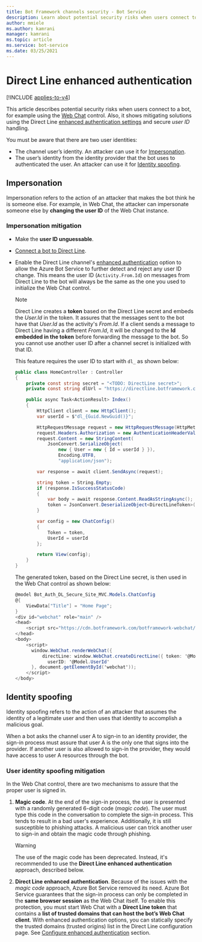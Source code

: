 ```yaml
---
title: Bot Framework channels security - Bot Service
description: Learn about potential security risks when users connect to a bot using the allowed channels
author: mmiele
ms.author: kamrani
manager: kamrani
ms.topic: article
ms.service: bot-service
ms.date: 03/25/2021
---
```


# Direct Line enhanced authentication

[!INCLUDE [applies-to-v4](../includes/applies-to-v4-current.md)]

This article describes potential security risks when users connect to a bot, for example using the [Web Chat](~/bot-service-channel-connect-webchat.md#embed-the-web-chat-control-in-a-web-page) control. Also, it shows mitigating solutions using the Direct Line [enhanced authentication settings](../bot-service-channel-connect-directline.md#configure-settings) and secure *user ID* handling.

You must be aware that there are two user identities:

- The channel user’s identity. An attacker can use it for [Impersonation](#impersonation).
- The user’s identity from the identity provider that the bot uses to authenticated the user. An attacker can use it for [Identity spoofing](#identity-spoofing).

<!-- Broken link: sample deleted. While waiting for the sample to be available, this paragraph has been commented out.  
The code in this article is based on the sample: [MVC DirectLine token controller](https://github.com/microsoft/BotBuilder-Samples/tree/main/experimental/DirectLineTokenSite). See the [Example](#example) section for more details.-->

<!-- Summarized from: https://blog.botframework.com/2018/09/25/enhanced-direct-line-authentication-features/ -->

## Impersonation

Impersonation refers to the action of an attacker that makes the bot think he is someone else. For example, in Web Chat, the attacker can impersonate someone else by **changing the user ID** of the Web Chat instance.

### Impersonation mitigation

- Make the **user ID unguessable**.
- [Connect a bot to Direct Line](../bot-service-channel-connect-directline.md).
- Enable the Direct Line channel's [enhanced authentication](../bot-service-channel-connect-directline.md#configure-settings) option to allow the Azure Bot Service to further detect and reject any user ID change. This means the user ID (`Activity.From.Id`) on messages from Direct Line to the bot will always be the same as the one you used to initialize the Web Chat control.

    > [!NOTE]
    > Direct Line creates a **token** based on the Direct Line secret and embeds the *User.Id* in the token.
    > It assures that the messages sent to the bot have that *User.Id* as the activity's *From.Id*. If a client sends a message to Direct Line having a different *From.Id*, it will be changed to the **Id embedded in the token** before forwarding the message to the bot. So you cannot use another user ID after a channel secret is initialized with that ID.

    This feature requires the user ID to start with `dl_` as shown below:

    <!-- Broken link: sample deleted. While waiting for the sample to be available, replaced by the online snippet below.  
    [!code-csharp[specify user ID](~/../botbuilder-samples/experimental/DirectLineTokenSite/Bot_Auth_DL_Secure_Site_MVC/Controllers/HomeController.cs?range=15-50&highlight=9)] -->

    ```csharp
    public class HomeController : Controller
    {
        private const string secret = "<TODO: DirectLine secret>";
        private const string dlUrl = "https://directline.botframework.com/v3/directline/tokens/generate";
    
        public async Task<ActionResult> Index()
        {
            HttpClient client = new HttpClient();
            var userId = $"dl_{Guid.NewGuid()}";
    
            HttpRequestMessage request = new HttpRequestMessage(HttpMethod.Post, dlUrl);
            request.Headers.Authorization = new AuthenticationHeaderValue("Bearer", secret);
            request.Content = new StringContent(
                JsonConvert.SerializeObject(
                    new { User = new { Id = userId } }),
                    Encoding.UTF8,
                    "application/json");
    
            var response = await client.SendAsync(request);
    
            string token = String.Empty;
            if (response.IsSuccessStatusCode)
            {
                var body = await response.Content.ReadAsStringAsync();
                token = JsonConvert.DeserializeObject<DirectLineToken>(body).token;
            }
    
            var config = new ChatConfig()
            {
                Token = token,
                UserId = userId
            };
    
            return View(config);
        }
    }    
    
    ```

    The generated token, based on the Direct Line secret, is then used in the Web Chat control as shown below:

    <!-- Broken link: sample deleted. While waiting for the sample to be available, replaced by the online snippet below.  
    [!code-csharp[specify token](~/../botbuilder-samples/experimental/DirectLineTokenSite/Bot_Auth_DL_Secure_Site_MVC/Views/Home/Index.cshtml?range=1-16&highlight=11-14)] -->

    ```csharp
    @model Bot_Auth_DL_Secure_Site_MVC.Models.ChatConfig
    @{
        ViewData["Title"] = "Home Page";
    }
    <div id="webchat" role="main" />
    <head>
        <script src="https://cdn.botframework.com/botframework-webchat/latest/webchat.js"></script>
    </head>
    <body>
        <script>
          window.WebChat.renderWebChat({
              directLine: window.WebChat.createDirectLine({ token: '@Model.Token' }),
                userID: '@Model.UserId'
          }, document.getElementById('webchat'));
        </script>
    </body>

    ```

## Identity spoofing

Identity spoofing refers to the action of an attacker that assumes the identity of a legitimate user and then uses that identity to accomplish a malicious goal.

When a bot asks the channel user A to sign-in to an identity provider, the sign-in process must assure that user A is the only one that signs into the provider. If another user is also allowed to sign-in the provider, they would have access to user A resources through the bot.

### User identity spoofing mitigation

In the Web Chat control, there are two mechanisms to assure that the proper user is signed in.

1. **Magic code**. At the end of the sign-in process, the user is presented with a randomly generated 6-digit code (*magic code*). The user must type this code in the conversation to complete the sign-in process. This tends to result in a bad user's experience. Additionally, it is still susceptible to phishing attacks. A malicious user can trick another user to sign-in and obtain the magic code through phishing.

    >[!WARNING]
    > The use of the magic code has been deprecated. Instead, it's recommended to use the **Direct Line enhanced authentication** approach, described below.

1. **Direct Line enhanced authentication**. Because of the issues with the *magic code* approach, Azure Bot Service removed its need. Azure Bot Service guarantees that the sign-in process can only be completed in the **same browser session** as the Web Chat itself.
To enable this protection, you must start Web Chat with a **Direct Line token** that contains a **list of trusted domains that can host the bot’s Web Chat client**. With enhanced authentication options, you can statically specify the trusted domains (trusted origins) list in the Direct Line configuration page. See [Configure enhanced authentication](../bot-service-channel-connect-directline.md#configure-enhanced-authentication) section.

  <!-- Broken link: sample deleted. While waiting for the sample to be available, this section has been commented out. 
## Example

The code in this article is based on the sample: [MVC DirectLine token controller](https://github.com/microsoft/BotBuilder-Samples/tree/main/experimental/DirectLineTokenSite).

To run the example, perform the following steps:

1. If you do not have a bot, you can refer to the tutorial [Create a basic bot](bot-builder-tutorial-create-basic-bot.md) to create one.
1. Connect the Direct Line channel to the bot. Follow the steps described in the article [Connect a bot to Direct Line](../bot-service-channel-connect-directline.md).
1. When connecting the bot to the Direct Line, enable the [enhanced authentication](../bot-service-channel-connect-directline.md#configure-settings) option.
1. Copy and securely store the secret key.
1. Finally, assign the secret key in the `HomeController` class, as shown below.

    [!code-csharp[cs sample](~/../botbuilder-samples/experimental/DirectLineTokenSite/Bot_Auth_DL_Secure_Site_MVC/Controllers/HomeController.cs?range=15-19&highlight=3-4)]

    The example (client application) will use the secret key to ask Direct Line to issue a token. This token, along with the user ID, uniquely and securely identifies the user to allow the communication with the bot using the Web Chat control.
-->